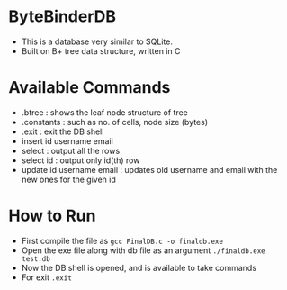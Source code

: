 # ByteBinderDB
- This is a database very similar to SQLite.
- Built on B+ tree data structure, written in C
# Available Commands
- .btree : shows the leaf node structure of tree
- .constants : such as no. of cells, node size (bytes)
- .exit : exit the DB shell
- insert id username email
- select : output all the rows
- select id : output only id(th) row
- update id username email : updates old username and email with the new ones for the given id
# How to Run
- First compile the file as ```gcc FinalDB.c -o finaldb.exe```
- Open the exe file along with db file as an argument ```./finaldb.exe test.db```
- Now the DB shell is opened, and is available to take commands
- For exit ```.exit```
